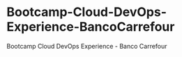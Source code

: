# Bootcamp-Cloud-DevOps-Experience-BancoCarrefour
Bootcamp Cloud DevOps Experience - Banco Carrefour
